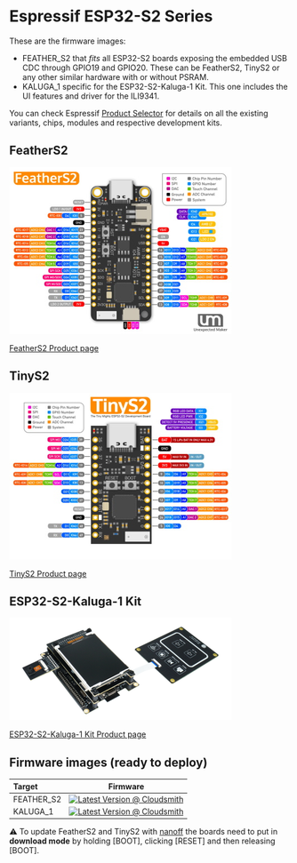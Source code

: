 # Espressif ESP32-S2 Series

These are the firmware images:

- FEATHER_S2 that *fits* all ESP32-S2 boards exposing the embedded USB CDC through GPIO19 and GPIO20. These can be FeatherS2, TinyS2 or any other similar hardware with or without PSRAM.
- KALUGA_1 specific for the ESP32-S2-Kaluga-1 Kit. This one includes the UI features and driver for the ILI9341.

You can check Espressif [Product Selector](https://products.espressif.com/#/product-selector?names=&filter={%22Series%22:[%22ESP32-S2%22]}) for details on all the existing variants, chips, modules and respective development kits.

## FeatherS2

![FeatherS2](../../images/reference-targets/feathers2.jpg)

[FeatherS2 Product page](https://feathers2.io/)

## TinyS2

![TinyS2](../../images/reference-targets/tinys2.jpg)

[TinyS2 Product page](https://unexpectedmaker.com/tinys2/)

## ESP32-S2-Kaluga-1 Kit

![ESP32-S2-Kaluga-1 Kit](../../images/reference-targets/esp32-s2-kaluga-1-kit.png)

[ESP32-S2-Kaluga-1 Kit Product page](https://docs.espressif.com/projects/esp-idf/en/latest/esp32s2/hw-reference/esp32s2/user-guide-esp32-s2-kaluga-1-kit.html)

## Firmware images (ready to deploy)

| Target | Firmware |
|:---|---|
| FEATHER_S2 | [![Latest Version @ Cloudsmith](https://api-prd.cloudsmith.io/v1/badges/version/net-nanoframework/nanoframework-images/raw/FEATHER_S2/latest/x/?render=true)](https://cloudsmith.io/~net-nanoframework/repos/nanoframework-images/packages/detail/raw/FEATHER_S2/latest/) |
| KALUGA_1 | [![Latest Version @ Cloudsmith](https://api-prd.cloudsmith.io/v1/badges/version/net-nanoframework/nanoframework-images/raw/KALUGA_1/latest/x/?render=true)](https://cloudsmith.io/~net-nanoframework/repos/nanoframework-images/packages/detail/raw/KALUGA_1/latest/) |

:warning: To update FeatherS2 and TinyS2 with [nanoff](https://github.com/nanoframework/nanoFirmwareFlasher) the boards need to put in **download mode** by holding [BOOT], clicking [RESET] and then releasing [BOOT].
